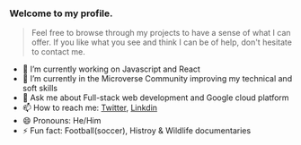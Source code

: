 
### Welcome to my profile.

> Feel free to browse through my projects to have a sense of what I can offer. If you like what you see and think I can be of help, don't hesitate to contact me.

- 🔭 I’m currently working on Javascript and React
- 🌱 I’m currently in the Microverse Community improving my technical and soft skills
- 💬 Ask me about Full-stack web development and Google cloud platform
- 📫 How to reach me: [Twitter](https://twitter.com/d_belsman), [Linkdin](https://www.linkedin.com/in/bello-babakolo/)
- 😄 Pronouns: He/Him
- ⚡ Fun fact: Football(soccer), Histroy & Wildlife documentaries
